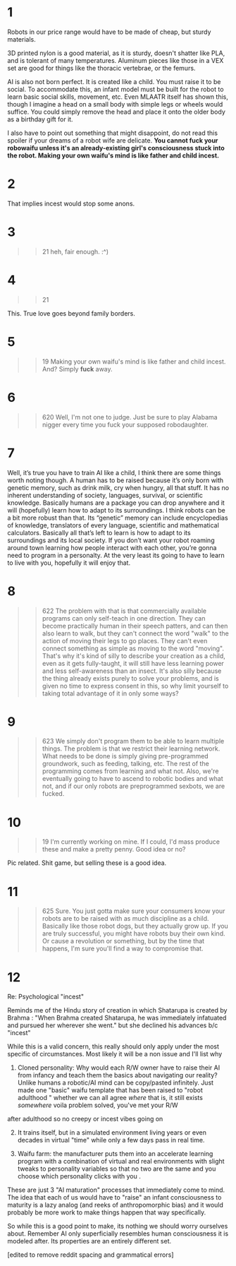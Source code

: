# 1
Robots in our price range would have to be made of cheap, but sturdy materials. 

3D printed nylon is a good material, as it is sturdy, doesn't shatter like PLA, and is tolerant of many temperatures. Aluminum pieces like those in a VEX set are good for things like the thoracic vertebrae, or the femurs. 

AI is also not born perfect. It is created like a child. You must raise it to be social. To accommodate this, an infant model must be built for the robot to learn basic social skills, movement, etc. Even MLAATR itself has shown this, though I imagine a head on a small body with simple legs or wheels would suffice. You could simply remove the head and place it onto the older body as a birthday gift for it. 

I also have to point out something that might disappoint, do not read this spoiler if your dreams of a robot wife are delicate. **You cannot fuck your robowaifu unless it's an already-existing girl's consciousness stuck into the robot. Making your own waifu's mind is like father and child incest.**

# 2
That implies incest would stop some anons.

# 3
>>21
heh, fair enough. :^)

# 4
>>21

This. True love goes beyond family borders.

# 5
>>19
>Making your own waifu's mind is like father and child incest.
And? Simply **fuck** away.

# 6
>>620
Well, I'm not one to judge. Just be sure to play Alabama nigger every time you fuck your supposed robodaughter.

# 7
Well, it’s true you have to train AI like a child, I think there are some things worth noting though.
A human has to be raised because it’s only born with genetic memory, such as drink milk, cry when hungry, all that stuff. It has no inherent understanding of society, languages, survival, or scientific knowledge.
Basically humans are a package you can drop anywhere and it will (hopefully) learn how to adapt to its surroundings.
I think robots can be a bit more robust than that. Its “genetic” memory can include encyclopedias of knowledge, translators of every language, scientific and mathematical calculators. Basically all that’s left to learn is how to adapt to its surroundings and its local society.
If you don’t want your robot roaming around town learning how people interact with each other, you’re gonna need to program in a personalty. At the very least its going to have to learn to live with you, hopefully it will enjoy that.

# 8
>>622
The problem with that is that commercially available programs can only self-teach in one direction. They can become practically human in their speech patters, and can then also learn to walk, but they can't connect the word "walk" to the action of moving their legs to go places. They can't even connect something as simple as moving to the word "moving".
That's why it's kind of silly to describe your creation as a child, even as it gets fully-taught, it will still have less learning power and less self-awareness than an insect. It's also silly because the thing already exists purely to solve your problems, and is given no time to express consent in this, so why limit yourself to taking total advantage of it in only some ways?

# 9
>>623
We simply don't program them to be able to learn multiple things. The problem is that we restrict their learning network. What needs to be done is simply giving pre-programmed groundwork, such as feeding, talking, etc. The rest of the programming comes from learning and what not. Also, we're eventually going to have to ascend to robotic bodies and what not, and if our only robots are preprogrammed sexbots, we are fucked.

# 10
>>19
I'm currently working on mine. If I could, I'd mass produce these and make a pretty penny. Good idea or no? 

Pic related. Shit game, but selling these is a good idea.

# 11
>>625
Sure. You just gotta make sure your consumers know your robots are to be raised with as much discipline as a child. Basically like those robot dogs, but they actually grow up. If you are truly successful, you might have robots buy their own kind. Or cause a revolution or something, but by the time that happens, I'm sure you'll find a way to compromise that.

# 12
Re: Psychological "incest"

Reminds me of the Hindu story of creation in which Shatarupa is created by Brahma : "When Brahma created Shatarupa, he was immediately infatuated and pursued her wherever she went." but she declined his advances b/c "incest"

While this is a valid concern, this really should only apply under the most specific of circumstances. Most likely it will be a non issue and I'll list why

1. Cloned personality: Why would each R/W owner have to raise their AI from infancy and teach them the basics about navigating our reality? Unlike humans a robotic/AI mind can be copy/pasted infinitely. Just made one "basic" waifu template that has been raised to "robot adulthood " whether we can all agree *where* that is, it still exists *somewhere* voila problem solved, you've met your R/W

after adulthood so no creepy or incest vibes going on

2. It trains itself, but in a simulated environment living years or even decades in virtual "time" while only a few days pass in real time.

3. Waifu farm: the manufacturer puts them into an accelerate learning program with a combination of virtual and real environments with slight tweaks to personality variables so that no two are the same and you choose which personality clicks with you .

These are just 3 "AI maturation" processes that immediately come to mind. The idea that each of us would have to "raise" an infant consciousness to maturity is a lazy analog (and reeks of anthropomorphic bias) and it would probably be more work to make things happen that way specifically. 

So while this is a good point to make, its nothing we should worry ourselves about. Remember AI only superficially resembles human consciousness it is modeled after. Its properties are an entirely different set.

[edited to remove reddit spacing and grammatical errors]

